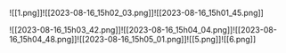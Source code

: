 ![[1.png]]![[2023-08-16_15h02_03.png]]![[2023-08-16_15h01_45.png]]

![[2023-08-16_15h03_42.png]]![[2023-08-16_15h04_04.png]]![[2023-08-16_15h04_48.png]]![[2023-08-16_15h05_01.png]]![[5.png]]![[6.png]]